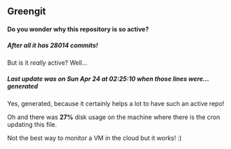 ## Greengit

#### Do you wonder why this repository is so active?

##### After all it has 28014 commits!

But is it *really* active? Well...

##### Last update was on Sun Apr 24 at 02:25:10 when those lines were... generated

Yes, generated, because it certainly helps a lot to have such an active repo!

Oh and there was **27%** disk usage on the machine
where there is the cron updating this file.

Not the best way to monitor a VM in the cloud but it works! :)
